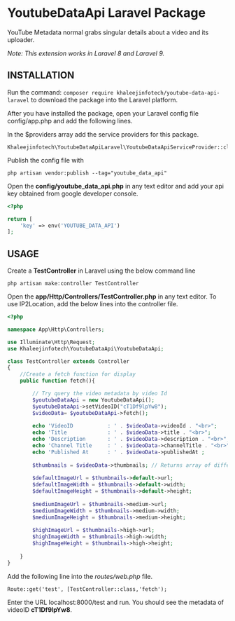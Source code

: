 # YoutubeDataApi Laravel Package

YouTube Metadata normal grabs singular details about a video and its uploader.

*Note: This extension works in Laravel 8 and Laravel 9.*

## INSTALLATION

Run the command: `composer require khaleejinfotech/youtube-data-api-laravel` to download the package into the Laravel platform.

After you have installed the package, open your Laravel config file config/app.php and add the following lines.

In the $providers array add the service providers for this package.

```
Khaleejinfotech\YoutubeDataApiLaravel\YoutubeDataApiServiceProvider::class,
```

Publish the config file with

```
php artisan vendor:publish --tag="youtube_data_api"
```

Open the **config/youtube_data_api.php** in any text editor and add your api key obtained from google developer console.

```php
<?php

return [
    'key' => env('YOUTUBE_DATA_API')
];

```

## USAGE

Create a **TestController** in Laravel using the below command line

```
php artisan make:controller TestController
```

Open the **app/Http/Controllers/TestController.php** in any text editor. To use IP2Location, add the below lines into the controller file.

```php
<?php

namespace App\Http\Controllers;

use Illuminate\Http\Request;
use Khaleejinfotech\YoutubeDataApi\YoutubeDataApi;

class TestController extends Controller
{
	//Create a fetch function for display
    public function fetch(){

        // Try query the video metadata by video Id
        $youtubeDataApi = new YoutubeDataApi();
        $youtubeDataApi->setVideoID("cT1Df9lpYw8");
        $videoData= $youtubeDataApi->fetch();
		
        echo 'VideoID           : ' . $videoData->videoId . "<br>";
        echo 'Title             : ' . $videoData->title . "<br>";
        echo 'Description       : ' . $videoData->description . "<br>";
        echo 'Channel Title     : ' . $videoData->channelTitle . "<br>";		
        echo 'Published At      : ' . $videoData->publishedAt ;
        
        $thumbnails = $videoData->thumbnails; // Returns array of different thumbnail sizes. 
        
        $defaultImageUrl = $thumbnails->default->url;
        $defaultImageWidth = $thumbnails->default->width;
        $defaultImageHeight = $thumbnails->default->height;
        
        $mediumImageUrl = $thumbnails->medium->url;
        $mediumImageWidth = $thumbnails->medium->width;
        $mediumImageHeight = $thumbnails->medium->height;
        
        $highImageUrl = $thumbnails->high->url;
        $highImageWidth = $thumbnails->high->width;
        $highImageHeight = $thumbnails->high->height;
        
    }
}
```

Add the following line into the *routes/web.php* file.

```
Route::get('test', [TestController::class,'fetch');
```

Enter the URL localhost:8000/test and run. You should see the metadata of videoID **cT1Df9lpYw8**.
